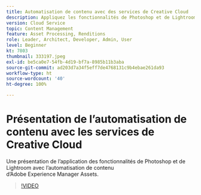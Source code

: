 ```yaml
---
title: Automatisation de contenu avec des services de Creative Cloud
description: Appliquez les fonctionnalités de Photoshop et de Lightroom avec l’automatisation de contenu d’Adobe Experience Manager Assets.
version: Cloud Service
topic: Content Management
feature: Asset Processing, Renditions
role: Leader, Architect, Developer, Admin, User
level: Beginner
kt: 7803
thumbnail: 333197.jpeg
exl-id: be5ca0e7-54fb-4d19-bf7a-8985b11b3aba
source-git-commit: ad203d7a34f5eff7de4768131c9b4ebae261da93
workflow-type: ht
source-wordcount: '40'
ht-degree: 100%

---
```


# Présentation de l’automatisation de contenu avec les services de Creative Cloud

Une présentation de l’application des fonctionnalités de Photoshop et de Lightroom avec l’automatisation de contenu d’Adobe Experience Manager Assets.

>[!VIDEO](https://video.tv.adobe.com/v/333197?quality=12&learn=on)

